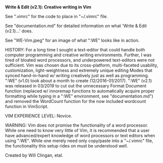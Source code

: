 <b>Write & Edit (v2.1): Creative writing in Vim</b>

See ".vimrc" for the code to place in "~/.vimrc" file.

See "documentation.md" for detailed information on what 'Write & Edit (v2.1)...' does.

See "WE-Vim.jpeg" for an image of what ":WE" looks like in action.

HISTORY: For a long time I sought a text-editor that could handle both computer programming and creative writing environments. Further, I was tired of bloated word processors, and underpowered text-editors were not sufficient. Vim was chosen due to its cross-platform, multi-faceted usability, customization, light-weightness and extremely unique editing Modes that synced hand-in-hand w/ writing creatively just as well as programming. ":WE" (v1.0) took about a month to create (12/2016-01/2017). ":WE" (v2.1) was released in 03/2019 to cut out the unnecessary Format Document function (replaced w/ innoremap functions to automatically acquire proper formatting while typing in a ":WE" environment, see "documentation.md") and removed the WordCount function for the now included wordcount function in VimScript.

VIM EXPERIENCE LEVEL: Novice.

WARNING: Vim does not promise the functionality of a word processor. While one need to know very little of Vim, it is recommended that a user have advanced/expert knowledge of word processors or text editors when using ":WE". While one merely need only copy/paste into a "~/.vimrc" file, the functionality this setup rides on must be understood well.

Created by Will Clingan, etal.
